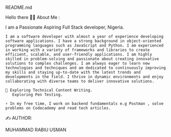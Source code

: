 README.md

Hello there
👨‍💻 About Me :

I am a Passionate Aspiring Full Stack developer, Nigeria.

    I am a software developer with almost a year of experience developing software applications. I have a strong background in object-oriented programming languages such as JavaScript and Python. I am experienced in working with a variety of frameworks and libraries to create efficient, scalable, and user-friendly applications. I am highly skilled in problem-solving and passionate about creating innovative solutions to complex challenges. I am always eager to learn new technologies and techniques and am dedicated to continuously improving my skills and staying up-to-date with the latest trends and developments in the field. I thrive in dynamic environments and enjoy collaborating with diverse teams to deliver innovative solutions.

    🌱 Exploring Technical Content Writing.
       Exploring Pen Testing.

    ⚡ In my free time, I work on backend fundamentals e.g Postman , solve problems on Codecademy and read tech articles.






✍️ AUTHOR:

MUHAMMAD RABIU USMAN
